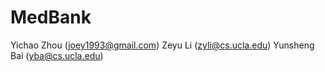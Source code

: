 MedBank
====

Yichao Zhou (joey1993@gmail.com)
Zeyu Li (zyli@cs.ucla.edu)
Yunsheng Bai (yba@cs.ucla.edu)
